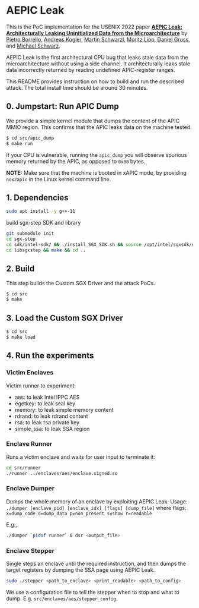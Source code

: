 # AEPIC Leak

This is the PoC implementation for the USENIX 2022 paper [**AEPIC Leak: Architecturally Leaking Uninitialized Data from the Microarchitecture**]() by [Pietro Borrello](https://pietroborrello.github.io), [Andreas Kogler](https://andreaskogler.com), [Martin Schwarzl](https://martinschwarzl.at/), [Moritz Lipp](https://mlq.me/), [Daniel Gruss](https://gruss.cc), and [Michael Schwarz](https://misc0110.net).

AEPIC Leak is the first architectural CPU bug that leaks stale data from the microarchitecture without using a side channel.
It architecturally leaks stale data incorrectly returned by reading undefined APIC-register ranges.

This README provides instruction on how to build and run the described attack.
The total install time should be around 30 minutes.

## 0. Jumpstart: Run APIC Dump

We provide a simple kernel module that dumps the content of the APIC MMIO region.
This confirms that the APIC leaks data on the machine tested.

```bash
$ cd src/apic_dump
$ make run
```

If your CPU is vulnerable, running the `apic_dump` you will observe spurious memory returned by the APIC, as opposed to `0x00` bytes.

**NOTE:**
Make sure that the machine is booted in xAPIC mode, by providing `nox2apic` in the Linux kernel command line.

## 1. Dependencies

```bash
sudo apt install -y g++-11
```

build sgx-step SDK and library
```bash
git submodule init
cd sgx-step
cd sdk/intel-sdk/ && ./install_SGX_SDK.sh && source /opt/intel/sgxsdk/environment
cd libsgxstep && make && cd ..
```

## 2. Build

This step builds the Custom SGX Driver and the attack PoCs.

```bash
$ cd src
$ make
```

## 3. Load the Custom SGX Driver

```bash
$ cd src
$ make load
```

## 4. Run the experiments

### Victim Enclaves

Victim runner to experiment:
* aes: to leak Intel IPPC AES
* egetkey: to leak seal key
* memory: to leak simple memory content
* rdrand: to leak rdrand content
* rsa: to leak rsa private key
* simple_ssa: to leak SSA region

### Enclave Runner

Runs a victim enclave and waits for user input to terminate it:
```bash
cd src/runner
./runner ../enclaves/aes/enclave.signed.so
```

### Enclave Dumper

Dumps the whole memory of an enclave by exploiting AEPIC Leak.
Usage: `./dumper [enclave_pid] [enclave_idx] [flags] [dump_file]`
where flags: `x=dump_code d=dump_data p=non_present s=show r=readable`

E.g.,
```bash
./dumper `pidof runner` 0 dsr <output_file>
```

### Enclave Stepper

Single steps an enclave until the required instruction, and then dumps the target registers by dumping the SSA page using AEPIC Leak.
```bash
sudo ./stepper <path_to_enclave> <print_readable> <path_to_config>
```

We use a configuration file to tell the stepper when to stop and what to dump. E.g. `src/enclaves/aes/stepper_config`.
